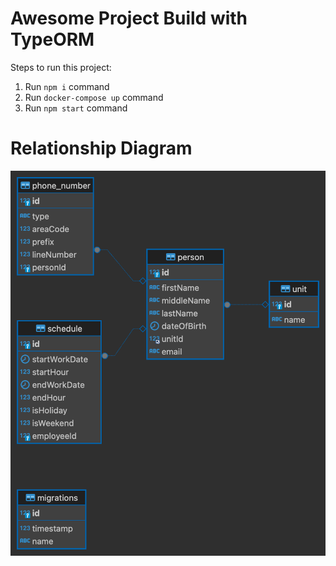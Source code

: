 # Awesome Project Build with TypeORM

Steps to run this project:

1. Run `npm i` command
2. Run `docker-compose up` command
3. Run `npm start` command

# Relationship Diagram

![relationship diagram](medman-admin.png)
